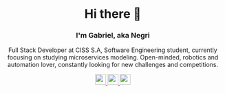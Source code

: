 <h1 align="center">Hi there 👋</h1><h3 align="center">I'm Gabriel, aka Negri</h3><p align="center">Full Stack Developer at CISS S.A, Software Engineering student, currently focusing on studying microservices modeling. Open-minded, robotics and automation lover, constantly looking for new challenges and competitions. </p><p align="center">
    <a href="https://www.linkedin.com/in/gabrielznegri/">
        <img src="https://img.shields.io/badge/linkedin-%230077B5.svg?&style=for-the-badge&logo=linkedin&logoColor=white" height= 25>
    </a>
    <a href="https://www.instagram.com/gabrielznegri/">
        <img src="https://img.shields.io/badge/instagram-%23E4405F.svg?&style=for-the-badge&logo=instagram&logoColor=white" height= 25>
    </a>
    <a href="mailto:gabrielznegri@gmail.com">
        <img src="https://img.shields.io/badge/Gmail-D14836?style=for-the-badge&logo=gmail&logoColor=white" height= 25>
    </a>
</p>
